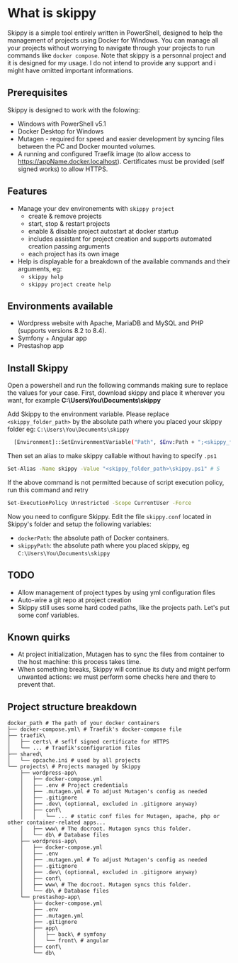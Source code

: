 # What is skippy
Skippy is a simple tool entirely written in PowerShell, designed to help the management of projects using Docker for Windows. You can manage all your projects without worrying to navigate through your projects to run commands like `docker compose`.
Note that skippy is a personnal project and it is designed for my usage. I do not intend to provide any support and i might have omitted important informations.

## Prerequisites
Skippy is designed to work with the folowing:
- Windows with PowerShell v5.1
- Docker Desktop for Windows
- Mutagen - required for speed and easier development by syncing files between the PC and Docker mounted volumes.
- A running and configured Traefik image (to allow access to https://appName.docker.localhost). Certificates must be provided (self signed works) to allow HTTPS.

## Features
- Manage your dev environements with `skippy project`
  - create & remove projects
  - start, stop & restart projects
  - enable & disable project autostart at docker startup
  - includes assistant for project creation and supports automated creation passing arguments
  - each project has its own image
- Help is displayable for a breakdown of the available commands and their arguments, eg:
  - `skippy help`
  - `skippy project create help`

## Environments available
- Wordpress website with Apache, MariaDB and MySQL and PHP (supports versions 8.2 to 8.4).
- Symfony + Angular app
- Prestashop app

## Install Skippy
Open a powershell and run the following commands making sure to replace the values for your case.
First, download skippy and place it wherever you want, for example **C:\Users\You\Documents\skippy**

Add Skippy to the environment variable. Please replace `<skippy_folder_path>` by the absolute path where you placed your skippy folder eg: `C:\Users\You\Documents\skippy`
```bash
  [Environment]::SetEnvironmentVariable("Path", $Env:Path + ";<skippy_folder_path>", "User") 
```
Then set an alias to make skippy callable without having to specify `.ps1`
```bash
Set-Alias -Name skippy -Value "<skippy_folder_path>\skippy.ps1" # S
```
If the above command is not permitted because of script execution policy, run this command and retry
```bash
Set-ExecutionPolicy Unrestricted -Scope CurrentUser -Force
```
Now you need to configure Skippy. Edit the file `skippy.conf` located in Skippy's folder and setup the following variables:
- `dockerPath`: the absolute path of Docker containers.
- `skippyPath`: the absolute path where you placed skippy, eg `C:\Users\You\Documents\skippy`

## TODO
- Allow management of project types by using yml configuration files
- Auto-wire a git repo at project creation
- Skippy still uses some hard coded paths, like the projects path. Let's put some conf variables.

## Known quirks
- At project initialization, Mutagen has to sync the files from container to the host machine: this process takes time.
- When something breaks, Skippy will continue its duty and might perform unwanted actions: we must perform some checks here and there to prevent that.

## Project structure breakdown
```
docker_path # The path of your docker containers
├── docker-compose.yml\ # Traefik's docker-compose file
├── traefik\ 
│   ├── certs\ # seflf signed certificate for HTTPS
│   └── ... # Traefik'sconfiguration files
├── shared\
│   └── opcache.ini # used by all projects
└── projects\ # Projects managed by Skippy
    ├── wordpress-app\
    │   ├── docker-compose.yml
    │   ├── .env # Project credentials
    │   ├── .mutagen.yml # To adjust Mutagen's config as needed
    │   ├── .gitignore
    │   ├── .dev\ (optionnal, excluded in .gitignore anyway)
    │   ├── conf\ 
    │   │   └── ... # static conf files for Mutagen, apache, php or other container-related apps...
    │   ├── www\ # The docroot. Mutagen syncs this folder.
    │   └── db\ # Database files
    ├── wordpress-app\
    │   ├── docker-compose.yml
    │   ├── .env
    │   ├── .mutagen.yml # To adjust Mutagen's config as needed
    │   ├── .gitignore
    │   ├── .dev\ (optionnal, excluded in .gitignore anyway)
    │   ├── conf\
    │   ├── www\ # The docroot. Mutagen syncs this folder.
    │   └── db\ # Database files
    └── prestashop-app\
        ├── docker-compose.yml
        ├── .env
        ├── .mutagen.yml
        ├── .gitignore
        ├── app\
        │   ├── back\ # symfony
        │   └── front\ # angular
        ├── conf\
        └── db\
```
